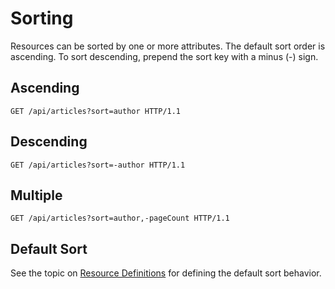 # Sorting

Resources can be sorted by one or more attributes.
The default sort order is ascending.
To sort descending, prepend the sort key with a minus (-) sign.

## Ascending

```http
GET /api/articles?sort=author HTTP/1.1
```

## Descending

```http
GET /api/articles?sort=-author HTTP/1.1
```

## Multiple

```http
GET /api/articles?sort=author,-pageCount HTTP/1.1
```

## Default Sort

See the topic on [Resource Definitions](~/usage/resources/resource-definitions)
for defining the default sort behavior.
